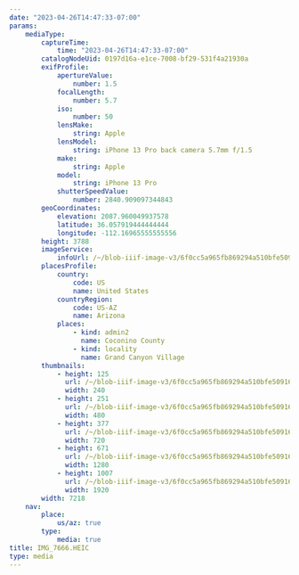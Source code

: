```yaml
---
date: "2023-04-26T14:47:33-07:00"
params:
    mediaType:
        captureTime:
            time: "2023-04-26T14:47:33-07:00"
        catalogNodeUid: 0197d16a-e1ce-7008-bf29-531f4a21930a
        exifProfile:
            apertureValue:
                number: 1.5
            focalLength:
                number: 5.7
            iso:
                number: 50
            lensMake:
                string: Apple
            lensModel:
                string: iPhone 13 Pro back camera 5.7mm f/1.5
            make:
                string: Apple
            model:
                string: iPhone 13 Pro
            shutterSpeedValue:
                number: 2840.909097344843
        geoCoordinates:
            elevation: 2087.960049937578
            latitude: 36.057919444444444
            longitude: -112.16965555555556
        height: 3788
        imageService:
            infoUrl: /~/blob-iiif-image-v3/6f0cc5a965fb869294a510bfe50916d1981e1a1254b1f4ebf3ab2a3314c36203/info.json
        placesProfile:
            country:
                code: US
                name: United States
            countryRegion:
                code: US-AZ
                name: Arizona
            places:
                - kind: admin2
                  name: Coconino County
                - kind: locality
                  name: Grand Canyon Village
        thumbnails:
            - height: 125
              url: /~/blob-iiif-image-v3/6f0cc5a965fb869294a510bfe50916d1981e1a1254b1f4ebf3ab2a3314c36203/full/240%2C125/0/default.jpg
              width: 240
            - height: 251
              url: /~/blob-iiif-image-v3/6f0cc5a965fb869294a510bfe50916d1981e1a1254b1f4ebf3ab2a3314c36203/full/480%2C251/0/default.jpg
              width: 480
            - height: 377
              url: /~/blob-iiif-image-v3/6f0cc5a965fb869294a510bfe50916d1981e1a1254b1f4ebf3ab2a3314c36203/full/720%2C377/0/default.jpg
              width: 720
            - height: 671
              url: /~/blob-iiif-image-v3/6f0cc5a965fb869294a510bfe50916d1981e1a1254b1f4ebf3ab2a3314c36203/full/1280%2C671/0/default.jpg
              width: 1280
            - height: 1007
              url: /~/blob-iiif-image-v3/6f0cc5a965fb869294a510bfe50916d1981e1a1254b1f4ebf3ab2a3314c36203/full/1920%2C1007/0/default.jpg
              width: 1920
        width: 7218
    nav:
        place:
            us/az: true
        type:
            media: true
title: IMG_7666.HEIC
type: media
---
```

